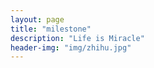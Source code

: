 ```yaml
---
layout: page
title: "milestone"
description: "Life is Miracle"
header-img: "img/zhihu.jpg"
---
```










